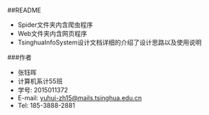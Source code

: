 ##README
- Spider文件夹内含爬虫程序
- Web文件夹内含网页程序
- TsinghuaInfoSystem设计文档详细的介绍了设计思路以及使用说明

###作者
* 张钰晖
* 计算机系计55班
* 学号: 2015011372
* E-mail: yuhui-zh15@mails.tsinghua.edu.cn
* Tel: 185-3888-2881